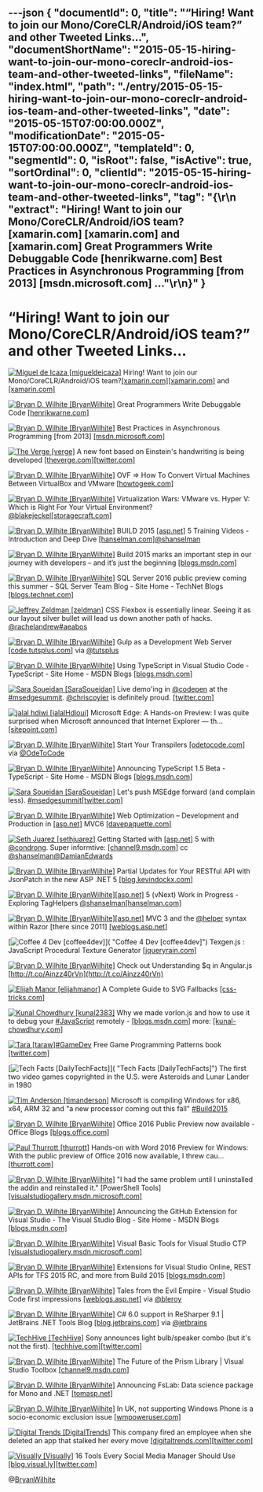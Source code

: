 ---json
{
  "documentId": 0,
  "title": "“Hiring! Want to join our Mono/CoreCLR/Android/iOS team?” and other Tweeted Links…",
  "documentShortName": "2015-05-15-hiring-want-to-join-our-mono-coreclr-android-ios-team-and-other-tweeted-links",
  "fileName": "index.html",
  "path": "./entry/2015-05-15-hiring-want-to-join-our-mono-coreclr-android-ios-team-and-other-tweeted-links",
  "date": "2015-05-15T07:00:00.000Z",
  "modificationDate": "2015-05-15T07:00:00.000Z",
  "templateId": 0,
  "segmentId": 0,
  "isRoot": false,
  "isActive": true,
  "sortOrdinal": 0,
  "clientId": "2015-05-15-hiring-want-to-join-our-mono-coreclr-android-ios-team-and-other-tweeted-links",
  "tag": "{\r\n  \"extract\": \"Hiring! Want to join our Mono/CoreCLR/Android/iOS team?[xamarin.com] [xamarin.com]  and [xamarin.com]        Great Programmers Write Debuggable Code [henrikwarne.com]        Best Practices in Asynchronous Programming [from 2013] [msdn.microsoft.com]     ...\"\r\n}"
}
---

# “Hiring! Want to join our Mono/CoreCLR/Android/iOS team?” and other Tweeted Links…

[<img alt="Miguel de Icaza [migueldeicaza]" src="https://songhay.blob.core.windows.net/shared-social-twitter/migueldeicaza.png">](http://t.co/Y2zRB337dJ "Miguel de Icaza [migueldeicaza]") Hiring! Want to join our Mono/CoreCLR/Android/iOS team?[[xamarin.com]](http://xamarin.com/jobs/oQC10fwd)[[xamarin.com]](http://xamarin.com/jobs/osw10fwJ) and [[xamarin.com]](http://xamarin.com/jobs)

[<img alt="Bryan D. Wilhite [BryanWilhite]" src="https://songhay.blob.core.windows.net/shared-social-twitter/BryanWilhite.jpeg">](http://t.co/UNdqV0Z1zz "Bryan D. Wilhite [BryanWilhite]") Great Programmers Write Debuggable Code [[henrikwarne.com]](http://henrikwarne.com/2013/05/05/great-programmers-write-debuggable-code/)

[<img alt="Bryan D. Wilhite [BryanWilhite]" src="https://songhay.blob.core.windows.net/shared-social-twitter/BryanWilhite.jpeg">](http://t.co/UNdqV0Z1zz "Bryan D. Wilhite [BryanWilhite]") Best Practices in Asynchronous Programming [from 2013] [[msdn.microsoft.com]](https://msdn.microsoft.com/en-us/magazine/jj991977.aspx)

[<img alt="The Verge [verge]" src="https://songhay.blob.core.windows.net/shared-social-twitter/verge.png">](http://t.co/W2SFxJeVK8 "The Verge [verge]") A new font based on Einstein's handwriting is being developed [[theverge.com]](http://www.theverge.com/2015/5/5/8553603/a-new-font-based-on-einsteins-handwriting-is-being-developed?utm_campaign=theverge&utm_content=chorus&utm_medium=social&utm_source=twitter)[[twitter.com]](https://twitter.com/verge/status/595668878681845761/photo/1)

[<img alt="Bryan D. Wilhite [BryanWilhite]" src="https://songhay.blob.core.windows.net/shared-social-twitter/BryanWilhite.jpeg">](http://t.co/UNdqV0Z1zz "Bryan D. Wilhite [BryanWilhite]") OVF =&gt; How To Convert Virtual Machines Between VirtualBox and VMware [[howtogeek.com]](http://www.howtogeek.com/125640/how-to-convert-virtual-machines-between-virtualbox-and-vmware/)

[<img alt="Bryan D. Wilhite [BryanWilhite]" src="https://songhay.blob.core.windows.net/shared-social-twitter/BryanWilhite.jpeg">](http://t.co/UNdqV0Z1zz "Bryan D. Wilhite [BryanWilhite]") Virtualization Wars: VMware vs. Hyper V: Which is Right For Your Virtual Environment? [@blakejeckel](http://twitter.com/blakejeckel)[[storagecraft.com]](http://www.storagecraft.com/blog/virtualization-wars-vmware-vs-hyper-v-which-is-right-for-your-virtual-environment/)

[<img alt="Bryan D. Wilhite [BryanWilhite]" src="https://songhay.blob.core.windows.net/shared-social-twitter/BryanWilhite.jpeg">](http://t.co/UNdqV0Z1zz "Bryan D. Wilhite [BryanWilhite]") BUILD 2015 [[asp.net]](http://www.asp.net/) 5 Training Videos - Introduction and Deep Dive [[hanselman.com]](http://www.hanselman.com/blog/BUILD2015ASPNET5TrainingVideosIntroductionAndDeepDive.aspx)[@shanselman](http://twitter.com/shanselman)

[<img alt="Bryan D. Wilhite [BryanWilhite]" src="https://songhay.blob.core.windows.net/shared-social-twitter/BryanWilhite.jpeg">](http://t.co/UNdqV0Z1zz "Bryan D. Wilhite [BryanWilhite]") Build 2015 marks an important step in our journey with developers – and it’s just the beginning [[blogs.msdn.com]](http://blogs.msdn.com/b/stevengu/archive/2015/04/30/building-bridges-that-empower-developers.aspx?CR_CC=200627583)

[<img alt="Bryan D. Wilhite [BryanWilhite]" src="https://songhay.blob.core.windows.net/shared-social-twitter/BryanWilhite.jpeg">](http://t.co/UNdqV0Z1zz "Bryan D. Wilhite [BryanWilhite]") SQL Server 2016 public preview coming this summer - SQL Server Team Blog - Site Home - TechNet Blogs [[blogs.technet.com]](http://blogs.technet.com/b/dataplatforminsider/archive/2015/05/04/sql-server-2016-public-preview-coming-this-summer.aspx)

[<img alt="Jeffrey Zeldman [zeldman]" src="https://songhay.blob.core.windows.net/shared-social-twitter/zeldman.jpeg">](http://t.co/DTN2fH5Q7F "Jeffrey Zeldman [zeldman]") CSS Flexbox is essentially linear. Seeing it as our layout silver bullet will lead us down another path of hacks. [@rachelandrew](http://twitter.com/rachelandrew)[#aeabos](http://search.twitter.com/search?q=%23aeabos)

[<img alt="Bryan D. Wilhite [BryanWilhite]" src="https://songhay.blob.core.windows.net/shared-social-twitter/BryanWilhite.jpeg">](http://t.co/UNdqV0Z1zz "Bryan D. Wilhite [BryanWilhite]") Gulp as a Development Web Server [[code.tutsplus.com]](http://code.tutsplus.com/tutorials/gulp-as-a-development-web-server--cms-20903) via [@tutsplus](http://twitter.com/tutsplus)

[<img alt="Bryan D. Wilhite [BryanWilhite]" src="https://songhay.blob.core.windows.net/shared-social-twitter/BryanWilhite.jpeg">](http://t.co/UNdqV0Z1zz "Bryan D. Wilhite [BryanWilhite]") Using TypeScript in Visual Studio Code - TypeScript - Site Home - MSDN Blogs [[blogs.msdn.com]](http://blogs.msdn.com/b/typescript/archive/2015/04/30/using-typescript-in-visual-studio-code.aspx)

[<img alt="Sara Soueidan [SaraSoueidan]" src="https://songhay.blob.core.windows.net/shared-social-twitter/SaraSoueidan.jpeg">](http://t.co/e48dJoPCR9 "Sara Soueidan [SaraSoueidan]") Live demo'ing in [@codepen](http://twitter.com/codepen) at the [#msedgesummit](http://search.twitter.com/search?q=%23msedgesummit). [@chriscoyier](http://twitter.com/chriscoyier) is definitely proud. [[twitter.com]](https://twitter.com/SaraSoueidan/status/595669683136761856/photo/1)

[<img alt="jalal hdiwi [jalalHdioui]" src="https://songhay.blob.core.windows.net/shared-social-twitter/jalalHdioui.jpeg">](http://t.co/RzFOC6SE1l "jalal hdiwi [jalalHdioui]") Microsoft Edge: A Hands-on Preview: I was quite surprised when Microsoft announced that Internet Explorer — th... [[sitepoint.com]](http://www.sitepoint.com/microsoft-edge-preview/?utm_source=twitterfeed&utm_medium=twitter)

[<img alt="Bryan D. Wilhite [BryanWilhite]" src="https://songhay.blob.core.windows.net/shared-social-twitter/BryanWilhite.jpeg">](http://t.co/UNdqV0Z1zz "Bryan D. Wilhite [BryanWilhite]") Start Your Transpilers [[odetocode.com]](http://odetocode.com/blogs/scott/archive/2015/05/01/start-your-transpilers.aspx) via [@OdeToCode](http://twitter.com/OdeToCode)

[<img alt="Bryan D. Wilhite [BryanWilhite]" src="https://songhay.blob.core.windows.net/shared-social-twitter/BryanWilhite.jpeg">](http://t.co/UNdqV0Z1zz "Bryan D. Wilhite [BryanWilhite]") Announcing TypeScript 1.5 Beta - TypeScript - Site Home - MSDN Blogs [[blogs.msdn.com]](http://blogs.msdn.com/b/typescript/archive/2015/04/30/announcing-typescript-1-5-beta.aspx)

[<img alt="Sara Soueidan [SaraSoueidan]" src="https://songhay.blob.core.windows.net/shared-social-twitter/SaraSoueidan.jpeg">](http://t.co/e48dJoPCR9 "Sara Soueidan [SaraSoueidan]") Let's push MSEdge forward (and complain less). [#msedgesummit](http://search.twitter.com/search?q=%23msedgesummit)[[twitter.com]](https://twitter.com/SaraSoueidan/status/595658937652871168/photo/1)

[<img alt="Bryan D. Wilhite [BryanWilhite]" src="https://songhay.blob.core.windows.net/shared-social-twitter/BryanWilhite.jpeg">](http://t.co/UNdqV0Z1zz "Bryan D. Wilhite [BryanWilhite]") Web Optimization – Development and Production in [[asp.net]](http://www.asp.net/) MVC6 [[davepaquette.com]](http://www.davepaquette.com/archive/2015/05/05/web-optimization-development-and-production-in-asp-net-mvc6.aspx)

[<img alt="Seth Juarez [sethjuarez]" src="https://songhay.blob.core.windows.net/shared-social-twitter/sethjuarez.jpeg">](http://t.co/zu38DRLYxE "Seth Juarez [sethjuarez]") Getting Started with [[asp.net]](http://www.asp.net/) 5 with [@condrong](http://twitter.com/condrong). Super informtive: [[channel9.msdn.com]](https://channel9.msdn.com/Events/Ignite/2015/C9-42) cc [@shanselman](http://twitter.com/shanselman)[@DamianEdwards](http://twitter.com/DamianEdwards)

[<img alt="Bryan D. Wilhite [BryanWilhite]" src="https://songhay.blob.core.windows.net/shared-social-twitter/BryanWilhite.jpeg">](http://t.co/UNdqV0Z1zz "Bryan D. Wilhite [BryanWilhite]") Partial Updates for Your RESTful API with JsonPatch in the new ASP .NET 5 [[blog.kevindockx.com]](http://blog.kevindockx.com/post/Partial-Updates-for-Your-RESTful-API-with-JsonPatch-in-the-new-ASP-NET-5.aspx)

[<img alt="Bryan D. Wilhite [BryanWilhite]" src="https://songhay.blob.core.windows.net/shared-social-twitter/BryanWilhite.jpeg">](http://t.co/UNdqV0Z1zz "Bryan D. Wilhite [BryanWilhite]")[[asp.net]](http://www.asp.net/) 5 (vNext) Work in Progress - Exploring TagHelpers [@shanselman](http://twitter.com/shanselman)[[hanselman.com]](http://www.hanselman.com/blog/ASPNET5VNextWorkInProgressExploringTagHelpers.aspx)

[<img alt="Bryan D. Wilhite [BryanWilhite]" src="https://songhay.blob.core.windows.net/shared-social-twitter/BryanWilhite.jpeg">](http://t.co/UNdqV0Z1zz "Bryan D. Wilhite [BryanWilhite]")[[asp.net]](http://www.asp.net/) MVC 3 and the [@helper](http://twitter.com/helper) syntax within Razor [there since 2011] [[weblogs.asp.net]](http://weblogs.asp.net/scottgu/asp-net-mvc-3-and-the-helper-syntax-within-razor)

[<img alt="Coffee 4 Dev [coffee4dev]" src="https://songhay.blob.core.windows.net/shared-social-twitter/coffee4dev.png">]( "Coffee 4 Dev [coffee4dev]") Texgen.js : JavaScript Procedural Texture Generator [[jqueryrain.com]](http://www.jqueryrain.com/2015/05/texgen-js-javascript-procedural-texture-generator/?utm_source=feedburner&utm_medium=feed&utm_campaign=Feed%3A+Jqueryrain+%28jQueryRain%29)

[<img alt="Bryan D. Wilhite [BryanWilhite]" src="https://songhay.blob.core.windows.net/shared-social-twitter/BryanWilhite.jpeg">](http://t.co/UNdqV0Z1zz "Bryan D. Wilhite [BryanWilhite]") Check out Understanding $q in Angular.js [http://t.co/Ainzz40rVn](http://t.co/Ainzz40rVn)

[<img alt="Elijah Manor [elijahmanor]" src="https://songhay.blob.core.windows.net/shared-social-twitter/elijahmanor.jpeg">](http://t.co/5iW2n6qt02 "Elijah Manor [elijahmanor]") A Complete Guide to SVG Fallbacks [[css-tricks.com]](https://css-tricks.com/a-complete-guide-to-svg-fallbacks/)

[<img alt="Kunal Chowdhury [kunal2383]" src="https://songhay.blob.core.windows.net/shared-social-twitter/kunal2383.jpg">](http://t.co/OQoXwzoOd2 "Kunal Chowdhury [kunal2383]") Why we made vorlon.js and how to use it to debug your [#JavaScript](http://search.twitter.com/search?q=%23JavaScript) remotely - [[blogs.msdn.com]](http://blogs.msdn.com/b/eternalcoding/archive/2015/04/30/why-we-made-vorlon-js-and-how-to-use-it-to-debug-your-javascript-remotely.aspx) more: [[kunal-chowdhury.com]](http://www.kunal-chowdhury.com/2015/05/microsoft-tuesday-top-news-11.html)

[<img alt="Tara [taraw]" src="https://songhay.blob.core.windows.net/shared-social-twitter/taraw.jpeg">](http://t.co/4HS7ZMeZq4 "Tara [taraw]")[#GameDev](http://search.twitter.com/search?q=%23GameDev) Free Game Programming Patterns book [[twitter.com]](https://twitter.com/msdevUK/status/598135041542193153)

[<img alt="Tech Facts [DailyTechFacts]" src="https://songhay.blob.core.windows.net/shared-social-twitter/DailyTechFacts.jpeg">]( "Tech Facts [DailyTechFacts]") The first two video games copyrighted in the U.S. were Asteroids and Lunar Lander in 1980

[<img alt="Tim Anderson [timanderson]" src="https://songhay.blob.core.windows.net/shared-social-twitter/timanderson.png">](http://t.co/6j9GSANa8f "Tim Anderson [timanderson]") Microsoft is compiling Windows for x86, x64, ARM 32 and "a new processor coming out this fall" [#Build2015](http://search.twitter.com/search?q=%23Build2015)

[<img alt="Bryan D. Wilhite [BryanWilhite]" src="https://songhay.blob.core.windows.net/shared-social-twitter/BryanWilhite.jpeg">](http://t.co/UNdqV0Z1zz "Bryan D. Wilhite [BryanWilhite]") Office 2016 Public Preview now available - Office Blogs [[blogs.office.com]](https://blogs.office.com/2015/05/04/office-2016-public-preview-now-available/)

[<img alt="Paul Thurrott [thurrott]" src="https://songhay.blob.core.windows.net/shared-social-twitter/thurrott.jpeg">](http://t.co/HTMQCSc0Np "Paul Thurrott [thurrott]") Hands-on with Word 2016 Preview for Windows: With the public preview of Office 2016 now available, I threw cau... [[thurrott.com]](https://www.thurrott.com/office/3327/hands-on-with-word-2016-preview-for-windows?utm_medium=twitter&utm_source=twitterfeed)

[<img alt="Bryan D. Wilhite [BryanWilhite]" src="https://songhay.blob.core.windows.net/shared-social-twitter/BryanWilhite.jpeg">](http://t.co/UNdqV0Z1zz "Bryan D. Wilhite [BryanWilhite]") "I had the same problem until I uninstalled the addin and reinstalled it." [PowerShell Tools] [[visualstudiogallery.msdn.microsoft.com]](https://visualstudiogallery.msdn.microsoft.com/c9eb3ba8-0c59-4944-9a62-6eee37294597/view/Discussions/2)

[<img alt="Bryan D. Wilhite [BryanWilhite]" src="https://songhay.blob.core.windows.net/shared-social-twitter/BryanWilhite.jpeg">](http://t.co/UNdqV0Z1zz "Bryan D. Wilhite [BryanWilhite]") Announcing the GitHub Extension for Visual Studio - The Visual Studio Blog - Site Home - MSDN Blogs [[blogs.msdn.com]](http://blogs.msdn.com/b/visualstudio/archive/2015/04/30/announcing-the-github-extension-for-visual-studio.aspx)

[<img alt="Bryan D. Wilhite [BryanWilhite]" src="https://songhay.blob.core.windows.net/shared-social-twitter/BryanWilhite.jpeg">](http://t.co/UNdqV0Z1zz "Bryan D. Wilhite [BryanWilhite]") Visual Basic Tools for Visual Studio CTP [[visualstudiogallery.msdn.microsoft.com]](https://visualstudiogallery.msdn.microsoft.com/6a06be60-1198-486e-9bce-6ace36b24316)

[<img alt="Bryan D. Wilhite [BryanWilhite]" src="https://songhay.blob.core.windows.net/shared-social-twitter/BryanWilhite.jpeg">](http://t.co/UNdqV0Z1zz "Bryan D. Wilhite [BryanWilhite]") Extensions for Visual Studio Online, REST APIs for TFS 2015 RC, and more from Build 2015 [[blogs.msdn.com]](http://blogs.msdn.com/b/visualstudioalm/archive/2015/05/01/extensions-for-visual-studio-online-rest-apis-for-tfs-2015-rc-and-more-from-build-2015.aspx)

[<img alt="Bryan D. Wilhite [BryanWilhite]" src="https://songhay.blob.core.windows.net/shared-social-twitter/BryanWilhite.jpeg">](http://t.co/UNdqV0Z1zz "Bryan D. Wilhite [BryanWilhite]") Tales from the Evil Empire - Visual Studio Code first impressions [[weblogs.asp.net]](http://weblogs.asp.net/bleroy/visual-studio-code-first-impressions) via [@bleroy](http://twitter.com/bleroy)

[<img alt="Bryan D. Wilhite [BryanWilhite]" src="https://songhay.blob.core.windows.net/shared-social-twitter/BryanWilhite.jpeg">](http://t.co/UNdqV0Z1zz "Bryan D. Wilhite [BryanWilhite]") C# 6.0 support in ReSharper 9.1 | JetBrains .NET Tools Blog [[blog.jetbrains.com]](http://blog.jetbrains.com/dotnet/2015/04/15/c-6-0-support-in-resharper-9-1/) via [@jetbrains](http://twitter.com/jetbrains)

[<img alt="TechHive [TechHive]" src="https://songhay.blob.core.windows.net/shared-social-twitter/TechHive.jpeg">](http://t.co/swGww1P2Uc "TechHive [TechHive]") Sony announces light bulb/speaker combo (but it's not the first). [[techhive.com]](http://www.techhive.com/article/2921480/sonys-new-smart-light-bulb-is-also-a-speaker.html)[[twitter.com]](https://twitter.com/TechHive/status/598190935999062016/photo/1)

[<img alt="Bryan D. Wilhite [BryanWilhite]" src="https://songhay.blob.core.windows.net/shared-social-twitter/BryanWilhite.jpeg">](http://t.co/UNdqV0Z1zz "Bryan D. Wilhite [BryanWilhite]") The Future of the Prism Library | Visual Studio Toolbox [[channel9.msdn.com]](http://channel9.msdn.com/Shows/Visual-Studio-Toolbox/The-Future-of-the-Prism-Library)

[<img alt="Bryan D. Wilhite [BryanWilhite]" src="https://songhay.blob.core.windows.net/shared-social-twitter/BryanWilhite.jpeg">](http://t.co/UNdqV0Z1zz "Bryan D. Wilhite [BryanWilhite]") Announcing FsLab: Data science package for Mono and .NET [[tomasp.net]](http://tomasp.net/blog/2015/announcing-fslab/)

[<img alt="Bryan D. Wilhite [BryanWilhite]" src="https://songhay.blob.core.windows.net/shared-social-twitter/BryanWilhite.jpeg">](http://t.co/UNdqV0Z1zz "Bryan D. Wilhite [BryanWilhite]") In UK, not supporting Windows Phone is a socio-economic exclusion issue [[wmpoweruser.com]](http://wmpoweruser.com/in-uk-not-supporting-windows-phone-is-a-socio-economic-exclusion-issue/)

[<img alt="Digital Trends [DigitalTrends]" src="https://songhay.blob.core.windows.net/shared-social-twitter/DigitalTrends.jpeg">](http://t.co/wxxwesX8QR "Digital Trends [DigitalTrends]") This company fired an employee when she deleted an app that stalked her every move [[digitaltrends.com]](http://www.digitaltrends.com/mobile/employee-fired-delete-tracking-app-news/?utm_campaign=trueAnthem%3A+New+Content+%28Feed%29&utm_content=55524bb7b3ef123e85000001&utm_medium=trueAnthem&utm_source=twitter)[[twitter.com]](https://twitter.com/DigitalTrends/status/598198877901160448/photo/1)

[<img alt="Visually [Visually]" src="https://songhay.blob.core.windows.net/shared-social-twitter/Visually.png">](http://t.co/kR7DAtiHtw "Visually [Visually]") 16 Tools Every Social Media Manager Should Use [[blog.visual.ly]](http://blog.visual.ly/15-tools-every-social-media-manager-should-use/?utm_source=social&utm_medium=twitter&utm_campaign=meet)[[twitter.com]](https://twitter.com/Visually/status/596385314526093313/photo/1)

@[BryanWilhite](https://twitter.com/BryanWilhite)
